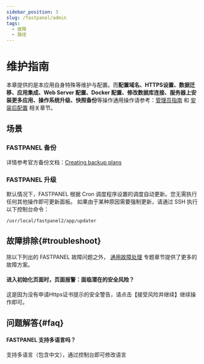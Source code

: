 ```yaml
---
sidebar_position: 3
slug: /fastpanel/admin
tags:
  - 故障
  - 路径
---
```



# 维护指南

本章提供的是本应用自身特殊等维护与配置。而**配置域名、HTTPS设置、数据迁移、应用集成、Web Server 配置、Docker 配置、修改数据库连接、服务器上安装更多应用、操作系统升级、快照备份**等操作通用操作请参考：[管理员指南](../administrator) 和 [安装后配置](../install/setup) 相关章节。

## 场景

### FASTPANEL 备份

详情参考官方备份文档：[Creating backup plans](https://fastpanel.direct/wiki/en/creating-backup-plans-by-the-example-of-using-dropbox)

### FASTPANEL 升级

默认情况下，FASTPANEL 根据 Cron 调度程序设置的调度自动更新。您无需执行任何其他操作即可更新面板。
如果由于某种原因需要强制更新，请通过 SSH 执行以下控制台命令：
```
/usr/local/fastpanel2/app/updater
```

## 故障排除{#troubleshoot}

除以下列出的 FASTPANEL 故障问题之外， [通用故障处理](../troubleshoot) 专题章节提供了更多的故障方案。  

#### 进入初始化页面时，页面报警：面临潜在的安全风险？

这是因为没有申请Https证书提示的安全警告，请点击【接受风险并继续】继续操作即可。

## 问题解答{#faq}

#### FASTPANEL 支持多语言吗？

支持多语言（包含中文），通过控制台即可修改语言

